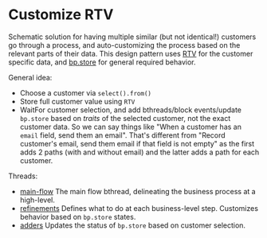 # Customize RTV

Schematic solution for having multiple similar (but not identical!) customers go through a process, 
and auto-customizing the process based on the relevant parts of their data. This design pattern uses [RTV](https://docs.provengo.tech/ProvengoCli/0.9.5/libraries/runtimevars.html) for the customer specific data, and [bp.store](https://docs.provengo.tech/ProvengoCli/0.9.5/dsls/bp-object.html#_bp_store) for general required behavior.

General idea:

- Choose a customer via `select().from()`
- Store full customer value using `RTV`
- WaitFor customer selection, and add bthreads/block events/update `bp.store` based on *traits* of the selected customer, not the exact customer data. So we can say things like "When a customer has an `email` field, send them an email". That's different from  "Record customer's email, send them email if that field is not empty" as the first adds 2 paths (with and without email) and the latter adds a path for each customer.

Threads:

* [main-flow](spec/js/main-flow.js) The main flow bthread, delineating the business process at a high-level.
* [refinements](spec/js/refinements.js) Defines what to do at each business-level step. Customizes behavior based on `bp.store` states. 
* [adders](spec/js/adders.js) Updates the status of `bp.store` based on customer selection. 